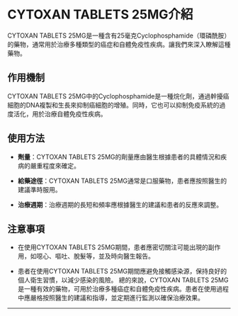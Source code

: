 # CYTOXAN TABLETS 25MG介紹
CYTOXAN TABLETS 25MG是一種含有25毫克Cyclophosphamide（環磷酰胺）的藥物，通常用於治療多種類型的癌症和自體免疫性疾病。讓我們來深入瞭解這種藥物。
## 作用機制
CYTOXAN TABLETS 25MG中的Cyclophosphamide是一種烷化劑，通過幹擾癌細胞的DNA複製和生長來抑制癌細胞的增殖。同時，它也可以抑制免疫系統的過度活化，用於治療自體免疫性疾病。
## 使用方法
- **劑量**：CYTOXAN TABLETS 25MG的劑量應由醫生根據患者的具體情況和疾病的嚴重程度來確定。
  
- **給藥途徑**：CYTOXAN TABLETS 25MG通常是口服藥物，患者應按照醫生的建議準時服用。
- **治療週期**：治療週期的長短和頻率應根據醫生的建議和患者的反應來調整。
## 注意事項
- 在使用CYTOXAN TABLETS 25MG期間，患者應密切關注可能出現的副作用，如噁心、嘔吐、脫髮等，並及時向醫生報告。
  
- 患者在使用CYTOXAN TABLETS 25MG期間應避免接觸感染源，保持良好的個人衛生習慣，以減少感染的風險。
總的來說，CYTOXAN TABLETS 25MG是一種有效的藥物，可用於治療多種癌症和自體免疫性疾病。患者在使用過程中應嚴格按照醫生的建議和指導，並定期進行監測以確保治療效果。
---